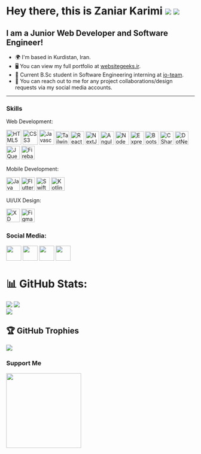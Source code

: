 Hey there, this is Zaniar Karimi <a href="https://www.github.com/I-am-Programming-the-World" target="_blank" rel="noreferrer"><img
                  src="https://img.shields.io/github/followers/I-am-Programming-the-World?logo=github&style=for-the-badge&color=0891b2&labelColor=1c1917" /></a>  [![](https://visitcount.itsvg.in/api?id=g0d0fl1fe&icon=5&color=12)](https://visitcount.itsvg.in)
===============================

I am a Junior Web Developer and Software Engineer!
-----------------------------
*   🌍  I'm based in Kurdistan, Iran.
*   🖥️  You can view my full portfolio at [websitegeeks.ir](https://cv.websitegeeks.ir).
*   🚀  Current B.Sc student in Software Engineering interning at [io-team](https://io-team.ir).
*   🤝  You can reach out to me for any project collaborations/design requests via my social media accounts.
-----------------------------
### Skills
<p align="left">
    <div>
  <p>
      Web Development:
    </p>
      <a href="https://developer.mozilla.org/en-US/docs/Glossary/HTML5" target="_blank" rel="noreferrer"><img src="https://raw.githubusercontent.com/danielcranney/readme-generator/main/public/icons/skills/html5-colored.svg" width="40" height="40" alt="HTML5" /></a>
  <a href="https://developer.mozilla.org/en-US/docs/Web/CSS" target="_blank" rel="noreferrer"><img src="https://raw.githubusercontent.com/danielcranney/readme-generator/main/public/icons/skills/css3-colored.svg" width="40" height="40" alt="CSS3" /></a>
      <a href="https://developer.mozilla.org/en-US/docs/Web/JavaScript" target="_blank" rel="noreferrer"><img src="https://raw.githubusercontent.com/danielcranney/readme-generator/main/public/icons/skills/javascript-colored.svg" width="40" height="40" alt="Javascript" /></a>
      <a href="https://tailwindcss.com/" target="_blank" rel="noreferrer"><img src="https://raw.githubusercontent.com/danielcranney/readme-generator/main/public/icons/skills/tailwindcss-colored.svg" width="36" height="36" alt="TailwindCSS" /></a>
      <a href="https://reactjs.org/" target="_blank" rel="noreferrer"><img src="https://raw.githubusercontent.com/danielcranney/readme-generator/main/public/icons/skills/react-colored.svg" width="36" height="36" alt="React" /></a>
      <a href="https://nextjs.org/docs" target="_blank" rel="noreferrer"><img src="https://raw.githubusercontent.com/danielcranney/readme-generator/main/public/icons/skills/nextjs-colored-dark.svg" width="36" height="36" alt="NextJs" /></a>
  <a href="https://angularjs.org/" target="_blank" rel="noreferrer"><img src="https://raw.githubusercontent.com/danielcranney/readme-generator/main/public/icons/skills/angularjs-colored.svg" width="36" height="36" alt="Angular" /></a>
      <a href="https://nodejs.org/en/" target="_blank" rel="noreferrer"><img src="https://raw.githubusercontent.com/danielcranney/readme-generator/main/public/icons/skills/nodejs-colored.svg" width="36" height="36" alt="NodeJS" /></a>
      <a href="https://expressjs.com/" target="_blank" rel="noreferrer"><img src="https://raw.githubusercontent.com/danielcranney/readme-generator/main/public/icons/skills/express-colored-dark.svg" width="36" height="36" alt="Express" /></a>
          <a href="https://getbootstrap.com/" target="_blank" rel="noreferrer"><img src="https://raw.githubusercontent.com/danielcranney/readme-generator/main/public/icons/skills/bootstrap-colored.svg" width="36" height="36" alt="Bootstrap" /></a>
            <a href="https://docs.microsoft.com/en-us/dotnet/csharp/" target="_blank" rel="noreferrer"><img src="https://raw.githubusercontent.com/danielcranney/readme-generator/main/public/icons/skills/csharp-colored.svg" width="36" height="36" alt="CSharp" /></a>
  <a href="https://docs.microsoft.com/en-us/dotnet/" target="_blank" rel="noreferrer"><img src="https://raw.githubusercontent.com/danielcranney/readme-generator/main/public/icons/skills/dot-net-colored.svg" width="36" height="36" alt="DotNet" /></a>
    <a href="https://jquery.com/" target="_blank" rel="noreferrer"><img src="https://raw.githubusercontent.com/danielcranney/readme-generator/main/public/icons/skills/jquery-colored.svg" width="36" height="36" alt="JQuery" /></a>
      <a href="https://firebase.google.com/" target="_blank" rel="noreferrer"><img src="https://raw.githubusercontent.com/danielcranney/readme-generator/main/public/icons/skills/firebase-colored.svg" width="36" height="36" alt="Firebase" /></a>
</div>
  <div>
    <p>
      Mobile Development:
    </p>
    <a href="https://java.com/" target="_blank" rel="noreferrer"><img src="https://raw.githubusercontent.com/danielcranney/readme-generator/main/public/icons/skills/java-colored.svg" width="36" height="36" alt="Java" /></a>
    <a href="https://docs.flutter.dev/" target="_blank" rel="noreferrer"><img src="https://raw.githubusercontent.com/danielcranney/readme-generator/main/public/icons/skills/flutter-colored.svg" width="36" height="36" alt="Flutter" /></a>
  <a href="https://developer.apple.com/documentation/swiftui/" target="_blank" rel="noreferrer"><img src="https://raw.githubusercontent.com/danielcranney/readme-generator/main/public/icons/skills/swift-colored.svg" width="36" height="36" alt="SwiftUI" /></a>
    <a href="https://kotlinlang.org/" target="_blank" rel="noreferrer"><img src="https://raw.githubusercontent.com/danielcranney/readme-generator/main/public/icons/skills/kotlin-colored.svg" width="36" height="36" alt="Kotlin" /></a>
</div>
<div>
  </p>
    UI/UX Design:
  </p>
  <a href="https://www.adobe.com/uk/products/xd.html" target="_blank" rel="noreferrer"><img src="https://raw.githubusercontent.com/danielcranney/readme-generator/main/public/icons/skills/xd-colored-dark.svg" width="36" height="36" alt="XD" /></a>
  <a href="https://www.figma.com/" target="_blank" rel="noreferrer"><img src="https://raw.githubusercontent.com/danielcranney/readme-generator/main/public/icons/skills/figma-colored.svg" width="36" height="36" alt="Figma" /></a>
</div>
<div>
  </p>
    
  </p>
</div>
</p>
                    
### Social Media:
<p align="left">
    <a href="https://www.instagram.com/I_am_Programming_the_World" target="_blank" rel="noreferrer"><img src="https://raw.githubusercontent.com/danielcranney/readme-generator/main/public/icons/socials/instagram.svg" width="40" height="40" /></a>
<a href="https://github.com/g0d0fl1fe" target="_blank" rel="noreferrer"><img src="https://raw.githubusercontent.com/danielcranney/readme-generator/main/public/icons/socials/github-dark.svg" width="40" height="40" /></a>
  <a href="https://websitegeeks.ir" target="_blank" rel="noreferrer"><img src="https://raw.githubusercontent.com/danielcranney/readme-generator/main/public/icons/socials/hashnode.svg" width="40" height="40" /></a>
  <a href="https://www.linkedin.com/in/z-karimi" target="_blank" rel="noreferrer"><img src="https://raw.githubusercontent.com/danielcranney/readme-generator/main/public/icons/socials/linkedin.svg" width="40" height="40" /></a>

# 📊 GitHub Stats:
![](https://github-readme-stats.vercel.app/api?username=I-am-Programming-the-World&theme=highcontrast&hide_border=false&include_all_commits=false&count_private=false)
![](https://github-readme-streak-stats.herokuapp.com/?user=I-am-Programming-the-World&theme=highcontrast&hide_border=false)<br/>
![](https://github-readme-stats.vercel.app/api/top-langs/?username=I-am-Programming-the-World&theme=highcontrast&hide_border=false&include_all_commits=false&count_private=false&layout=compact)<br/>
## 🏆 GitHub Trophies
![](https://github-profile-trophy.vercel.app/?username=I-am-Programming-the-World&theme=chalk&no-frame=false&no-bg=true&margin-w=4)
### Support Me
<a href="https://www.buymeacoffee.com/zaniarkarimi"><img src="https://cdn.buymeacoffee.com/buttons/v2/default-yellow.png" width="200" /></a>
